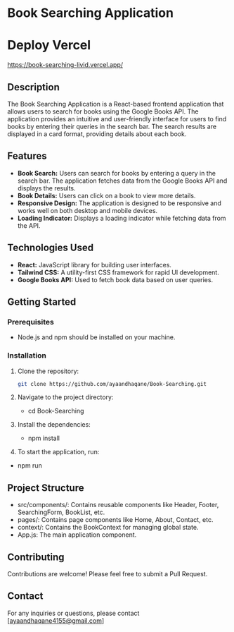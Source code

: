 # Book Searching Application

# Deploy Vercel 
  https://book-searching-livid.vercel.app/


## Description
The Book Searching Application is a React-based frontend application that allows users to search for books using the Google Books API. 
The application provides an intuitive and user-friendly interface for users to find books by entering their queries in the search bar. 
The search results are displayed in a card format, providing details about each book.

## Features
- **Book Search:** Users can search for books by entering a query in the search bar. The application fetches data from the Google Books API and displays the results.
- **Book Details:** Users can click on a book to view more details.
- **Responsive Design:** The application is designed to be responsive and works well on both desktop and mobile devices.
- **Loading Indicator:** Displays a loading indicator while fetching data from the API.


## Technologies Used
- **React:** JavaScript library for building user interfaces.
- **Tailwind CSS:** A utility-first CSS framework for rapid UI development.
- **Google Books API:** Used to fetch book data based on user queries.

## Getting Started

### Prerequisites
- Node.js and npm should be installed on your machine.
### Installation
1. Clone the repository:
   ```bash
   git clone https://github.com/ayaandhaqane/Book-Searching.git

2. Navigate to the project directory:
   - cd Book-Searching

3. Install the dependencies:
   - npm install

4. To start the application, run:
  - npm run

## Project Structure
- src/components/: Contains reusable components like Header, Footer, SearchingForm, BookList, etc.
- pages/: Contains page components like Home, About, Contact, etc.
- context/: Contains the BookContext for managing global state.
- App.js: The main application component.


## Contributing
Contributions are welcome! Please feel free to submit a Pull Request.

## Contact
For any inquiries or questions, please contact [ayaandhaqane4155@gmail.com]